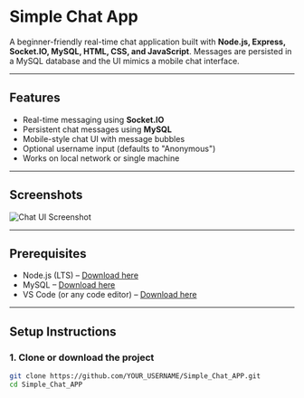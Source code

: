# Simple Chat App

A beginner-friendly real-time chat application built with **Node.js, Express, Socket.IO, MySQL, HTML, CSS, and JavaScript**. Messages are persisted in a MySQL database and the UI mimics a mobile chat interface.

---

## Features

- Real-time messaging using **Socket.IO**
- Persistent chat messages using **MySQL**
- Mobile-style chat UI with message bubbles
- Optional username input (defaults to "Anonymous")
- Works on local network or single machine

---

## Screenshots

![Chat UI Screenshot](screenshot.png) 

---

## Prerequisites

- Node.js (LTS) – [Download here](https://nodejs.org)
- MySQL – [Download here](https://dev.mysql.com/downloads/)
- VS Code (or any code editor) – [Download here](https://code.visualstudio.com)

---

## Setup Instructions

### 1. Clone or download the project
```bash
git clone https://github.com/YOUR_USERNAME/Simple_Chat_APP.git
cd Simple_Chat_APP
